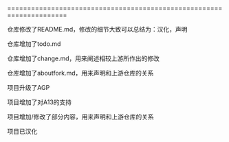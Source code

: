 =====================================================================

仓库修改了README.md，修改的细节大致可以总结为：汉化，声明

仓库增加了todo.md

仓库增加了change.md，用来阐述相较上游所作出的修改

仓库增加了aboutfork.md，用来声明和上游仓库的关系

项目升级了AGP

项目增加了对A13的支持

项目增加/修改了部分内容，用来声明和上游仓库的关系

项目已汉化
